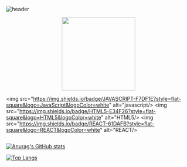 ![header](https://capsule-render.vercel.app/api?type=waving&color=timeAuto&fontAlign=50&fontAlignY=30&text=Singilwon&desc=developer&descAlign=70&descAlignY=55&height=200&fontSize=60&fontColor=ffffff)

<div id="header" align="center">
  <img src="https://media.giphy.com/media/QTfX9Ejfra3ZmNxh6B/giphy.gif" width="200"/>
</div>

  <img src="https://img.shields.io/badge/JAVASCRIPT-F7DF1E?style=flat-square&logo=JavaScript&logoColor=white" alt="javascript/>
  <img src="https://img.shields.io/badge/HTML5-E34F26?style=flat-square&logo=HTML5&logoColor=white" alt="HTML5/>
  <img src="https://img.shields.io/badge/REACT-61DAFB?style=flat-square&logo=REACT&logoColor=white" alt="REACT/>
  
<div align="center">
  <img src="https://komarev.com/ghpvc/?username=singilwon&style=flat-square&color=blue" alt=""/>
</div>

[![Anurag's GitHub stats](https://github-readme-stats.vercel.app/api?username=singilwon)](https://github.com/singilwon/github-readme-stats)

[![Top Langs](https://github-readme-stats.vercel.app/api/top-langs/?username=singilwon)](https://github.com/singilwon/github-readme-stats)
